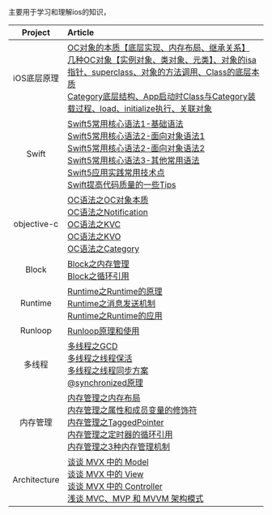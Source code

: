 主要用于学习和理解ios的知识，

| Project | Article |
|:-------:|:------|
| iOS底层原理 | [OC对象的本质【底层实现、内存布局、继承关系】](iOS底层原理/OC对象的本质【底层实现、内存布局、继承关系】.md) <br> [几种OC对象【实例对象、类对象、元类】、对象的isa指针、superclass、对象的方法调用、Class的底层本质](iOS底层原理/几种OC对象【实例对象、类对象、元类】、对象的isa指针、superclass、对象的方法调用、Class的底层本质.md) <br> [Category底层结构、App启动时Class与Category装载过程、load、initialize执行、关联对象](iOS底层原理/Category底层结构、App启动时Class与Category装载过程、load、initialize执行、关联对象.md) |
| Swift | [Swift5常用核心语法1-基础语法](swift/Swift5常用核心语法1-基础语法.md) <br> [Swift5常用核心语法2-面向对象语法1](swift/Swift5常用核心语法2-面向对象语法1.md) <br> [Swift5常用核心语法2-面向对象语法2](swift/Swift5常用核心语法2-面向对象语法2.md) <br> [Swift5常用核心语法3-其他常用语法](swift/Swift5常用核心语法3-其他常用语法.md) <br> [Swift5应用实践常用技术点](swift/Swift5应用实践常用技术点.md) <br> [Swift提高代码质量的一些Tips](swift/Swift提高代码质量的一些Tips.md) |
| objective-c | [OC语法之OC对象本质](objective-c/OC对象本质.md) <br> [OC语法之Notification](objective-c/Notification.md) <br> [OC语法之KVC](objective-c/KVC.md) <br> [OC语法之KVO](objective-c/KVO.md) <br> [OC语法之Category](objective-c/Category.md) |
| Block | [Block之内存管理](block/block的内存管理.md) <br> [Block之循环引用](block/block的循环引用.md) |
| Runtime | [Runtime之Runtime的原理](runtime/Runtime之Runtime的原理.md) <br> [Runtime之消息发送机制](runtime/Runtime之消息发送机制.md) <br> [Runtime之Runtime的应用](runtime/Runtime之Runtime的应用.md) |
| Runloop | [Runloop原理和使用](runloop/Runloop.md) |
| 多线程 | [多线程之GCD](multi-threading/多线程之GCD.md) <br> [多线程之线程保活](multi-threading/多线程之线程保活.md) <br> [多线程之线程同步方案](multi-threading/多线程之线程同步方案.md) <br> [@synchronized原理](multi-threading/synchronized.md) |
| 内存管理 | [内存管理之内存布局](memory-management/内存布局.md) <br> [内存管理之属性和成员变量的修饰符](memory-management/属性和成员变量的修饰符.md) <br> [内存管理之TaggedPointer](memory-management/TaggedPointer.md) <br> [内存管理之定时器的循环引用](memory-management/定时器的循环引用.md) <br> [内存管理之3种内存管理机制](memory-management/3种内存管理机制.md) |
| Architecture | [谈谈 MVX 中的 Model](architecture/mvx-model.md) <br> [谈谈 MVX 中的 View](architecture/mvx-view.md) <br> [谈谈 MVX 中的 Controller](architecture/mvx-controller.md) <br> [浅谈 MVC、MVP 和 MVVM 架构模式](architecture/mvx.md) |